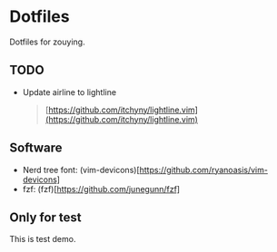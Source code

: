 # Dotfiles #


Dotfiles for zouying.


## TODO ##

- Update airline to lightline
    > [https://github.com/itchyny/lightline.vim](https://github.com/itchyny/lightline.vim)


## Software ##
- Nerd tree font: (vim-devicons)[https://github.com/ryanoasis/vim-devicons]
- fzf: (fzf)[https://github.com/junegunn/fzf]


## Only for test ##
This is test demo.